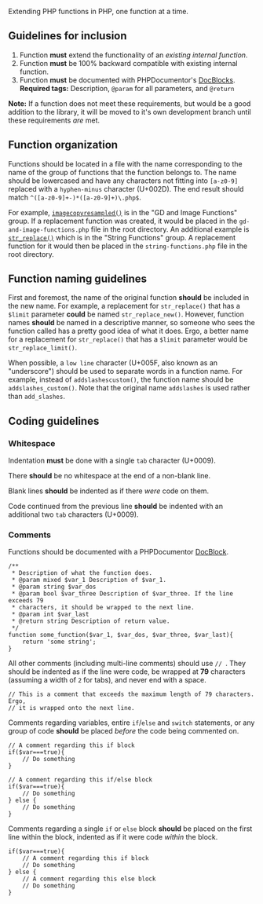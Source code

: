 Extending PHP functions in PHP, one function at a time.

## Guidelines for inclusion

1. Function **must** extend the functionality of an *existing internal function*.
2. Function **must** be 100% backward compatible with existing internal function.
3. Function **must** be documented with PHPDocumentor's [DocBlocks](http://www.phpdoc.org/docs/latest/for-users/anatomy-of-a-docblock.html).  
  **Required tags:** Description, `@param` for all parameters, and `@return`

**Note:** If a function does not meet these requirements, but would be a good addition to the library, it will be moved to it's own development branch until these requirements *are* met.

## Function organization

Functions should be located in a file with the name corresponding to the name of the group of functions that the function belongs to. The name should be lowercased and have any characters not fitting into `[a-z0-9]` replaced with a `hyphen-minus` character (U+002D). The end result should match `^([a-z0-9]+-)*([a-z0-9]+)\.php$`.

For example, [`imagecopyresampled()`](http://php.net/manual/en/function.imagecopyresampled.php) is in the "GD and Image Functions" group. If a replacement function was created, it would be placed in the `gd-and-image-functions.php` file in the root directory. An additional example is [`str_replace()`](http://php.net/manual/en/function.str-replace.php) which is in the "String Functions" group. A replacement function for it would then be placed in the `string-functions.php` file in the root directory.

## Function naming guidelines

First and foremost, the name of the original function **should** be included in the new name. For example, a replacement for `str_replace()` that has a `$limit` parameter **could** be named `str_replace_new()`. However, function names **should** be named in a descriptive manner, so someone who sees the function called has a pretty good idea of what it does. Ergo, a better name for a replacement for `str_replace()` that has a `$limit` parameter would be `str_replace_limit()`.

When possible, a `low line` character (U+005F, also known as an "underscore") should be used to separate words in a function name. For example, instead of `addslashescustom()`, the function name should be `addslashes_custom()`. Note that the original name `addslashes` is used rather than `add_slashes`.

## Coding guidelines

### Whitespace

Indentation **must** be done with a single `tab` character (U+0009).

There **should** be no whitespace at the end of a non-blank line.

Blank lines **should** be indented as if there *were* code on them.

Code continued from the previous line **should** be indented with an additional two `tab` characters (U+0009).

### Comments

Functions should be documented with a PHPDocumentor [DocBlock](http://www.phpdoc.org/docs/latest/for-users/anatomy-of-a-docblock.html).

	/**
	 * Description of what the function does.
	 * @param mixed $var_1 Description of $var_1.
	 * @param string $var_dos
	 * @param bool $var_three Description of $var_three. If the line exceeds 79
	 * characters, it should be wrapped to the next line.
	 * @param int $var_last
	 * @return string Description of return value.
	 */
	function some_function($var_1, $var_dos, $var_three, $var_last){
		return 'some string';
	}

All other comments (including multi-line comments) should use `// `. They should be indented as if the line were code, be wrapped at **79** characters (assuming a width of `2` for tabs), and never end with a space.

	// This is a comment that exceeds the maximum length of 79 characters. Ergo,
	// it is wrapped onto the next line.

Comments regarding variables, entire `if`/`else` and `switch` statements, or any group of code **should** be placed *before* the code being commented on.

	// A comment regarding this if block
	if($var===true){
		// Do something
	}

<!-- spacer -->

	// A comment regarding this if/else block
	if($var===true){
		// Do something
	} else {
		// Do something
	}

Comments regarding a single `if` or `else` block **should** be placed on the first line within the block, indented as if it were code *within* the block.

	if($var===true){
		// A comment regarding this if block
		// Do something
	} else {
		// A comment regarding this else block
		// Do something
	}